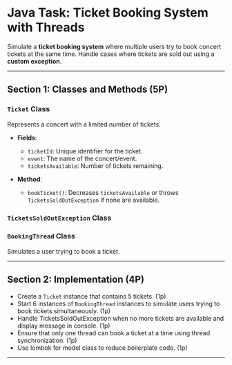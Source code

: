 # Java Task: Ticket Booking System with Threads

Simulate a **ticket booking system** where multiple users try to book concert tickets at the same time. Handle cases
where tickets are sold out using a **custom exception**.

---

## Section 1: Classes and Methods (5P)

### `Ticket` Class

Represents a concert with a limited number of tickets.

- **Fields**:
    - `ticketId`: Unique identifier for the ticket.
    - `event`: The name of the concert/event.
    - `ticketsAvailable`: Number of tickets remaining.

- **Method**:
    - `bookTicket()`: Decreases `ticketsAvailable` or throws `TicketsSoldOutException` if none are available.

### `TicketsSoldOutException` Class

### `BookingThread` Class

Simulates a user trying to book a ticket.

---

## Section 2: Implementation (4P)

- Create a `Ticket` instance that contains 5 tickets. (1p)
- Start 6 instances of `BookingThread` instances to simulate users trying to book tickets simultaneously. (1p)
- Handle TicketsSoldOutException when no more tickets are available and display message in console. (1p)
- Ensure that only one thread can book a ticket at a time using thread synchronization. (1p)
- Use lombok for model class to reduce boilerplate code. (1p)

---